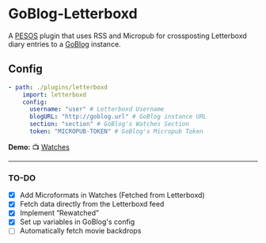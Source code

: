 # GoBlog-Letterboxd

A [PESOS](https://indieweb.org/PESOS) plugin that uses RSS and Micropub for crossposting Letterboxd diary entries to a [GoBlog](https://github.com/jlelse/GoBlog) instance.

## Config
```yaml
- path: ./plugins/letterboxd
    import: letterboxd
    config:
      username: "user" # Letterboxd Username
      blogURL: "http://goblog.url" # GoBlog instance URL
      section: "section" # GoBlog's Watches Section
      token: "MICROPUB-TOKEN" # GoBlog's Micropub Token
```

**Demo:** 📺 [Watches](https://kandr3s.co/watches)

---

### TO-DO

- [x] Add Microformats in Watches (Fetched from Letterboxd)
- [x] Fetch data directly from the Letterboxd feed
- [x] Implement “Rewatched”
- [x] Set up variables in GoBlog's config
- [ ] Automatically fetch movie backdrops 